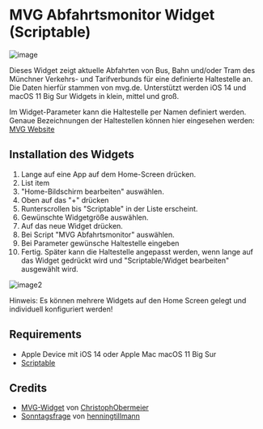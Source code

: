 # MVG Abfahrtsmonitor Widget (Scriptable)

![image](https://user-images.githubusercontent.com/4943203/108132598-6885fb00-70b3-11eb-9742-c9d3ac7691c3.png)

Dieses Widget zeigt aktuelle Abfahrten von Bus, Bahn und/oder Tram des Münchner Verkehrs- und Tarifverbunds für eine definierte Haltestelle an. Die Daten hierfür stammen von mvg.de. Unterstützt werden iOS 14 und macOS 11 Big Sur Widgets in klein, mittel und groß.

Im Widget-Parameter kann die Haltestelle per Namen definiert werden. Genaue Bezeichnungen der Haltestellen können hier eingesehen werden: [MVG Website](https://www.mvg.de/dienste/abfahrtszeiten.html) 

## Installation des Widgets
 1. Lange auf eine App auf dem Home-Screen drücken.
 2. List item
 3. "Home-Bildschirm bearbeiten" auswählen.
 4. Oben auf das "+" drücken
 5. Runterscrollen bis "Scriptable" in der Liste erscheint.
 6. Gewünschte Widgetgröße auswählen.
 7. Auf das neue Widget drücken.
 8. Bei Script "MVG Abfahrtsmonitor" auswählen.
 9. Bei Parameter gewünsche Haltestelle eingeben
 10. Fertig. Später kann die Haltestelle angepasst werden, wenn lange auf das Widget gedrückt wird und "Scriptable/Widget bearbeiten" ausgewählt wird.

![image2](https://user-images.githubusercontent.com/4943203/108132799-c61a4780-70b3-11eb-9edb-eaed73e70c80.jpg)

Hinweis: Es können mehrere Widgets auf den Home Screen gelegt und individuell konfiguriert werden!

## Requirements
- Apple Device mit iOS 14 oder Apple Mac macOS 11 Big Sur
-  [Scriptable](https://scriptable.app)

## Credits
- [MVG-Widget](https://github.com/ChristophObermeier/iOS-Widgets/tree/main/MVG-Widget) von [ChristophObermeier](https://github.com/ChristophObermeier) 
- [Sonntagsfrage](https://github.com/henningtillmann/sonntagsfrage) von [henningtillmann](https://github.com/henningtillmann)